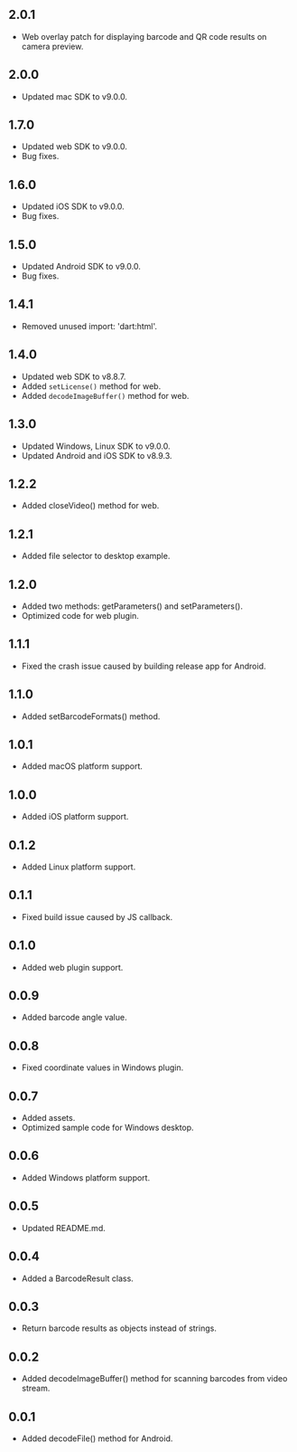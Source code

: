 ## 2.0.1
* Web overlay patch for displaying barcode and QR code results on camera preview.

## 2.0.0
* Updated mac SDK to v9.0.0.

## 1.7.0
* Updated web SDK to v9.0.0.
* Bug fixes.

## 1.6.0
* Updated iOS SDK to v9.0.0.
* Bug fixes.

## 1.5.0
* Updated Android SDK to v9.0.0.
* Bug fixes.

## 1.4.1
* Removed unused import: 'dart:html'.

## 1.4.0
* Updated web SDK to v8.8.7.
* Added `setLicense()` method for web.
* Added `decodeImageBuffer()` method for web.

## 1.3.0
* Updated Windows, Linux SDK to v9.0.0.
* Updated Android and iOS SDK to v8.9.3.

## 1.2.2
* Added closeVideo() method for web.

## 1.2.1
* Added file selector to desktop example.

## 1.2.0
* Added two methods: getParameters() and setParameters().
* Optimized code for web plugin.

## 1.1.1
* Fixed the crash issue caused by building release app for Android.

## 1.1.0
* Added setBarcodeFormats() method.

## 1.0.1
* Added macOS platform support.

## 1.0.0
* Added iOS platform support.

## 0.1.2
* Added Linux platform support.

## 0.1.1
* Fixed build issue caused by JS callback.

## 0.1.0
* Added web plugin support.

## 0.0.9
* Added barcode angle value.

## 0.0.8
* Fixed coordinate values in Windows plugin.

## 0.0.7
* Added assets.
* Optimized sample code for Windows desktop.

## 0.0.6
* Added Windows platform support.

## 0.0.5
* Updated README.md.

## 0.0.4
* Added a BarcodeResult class.

## 0.0.3
* Return barcode results as objects instead of strings.

## 0.0.2
* Added decodeImageBuffer() method for scanning barcodes from video stream.

## 0.0.1

* Added decodeFile() method for Android.
